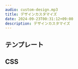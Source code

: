 ```yaml
---
audio: custom-design.mp3
title: デザインカスタマイズ
date: 2024-09-23T00:31:12+09:00
description: デザインカスタマイズ
---
```


## テンプレート

## CSS

